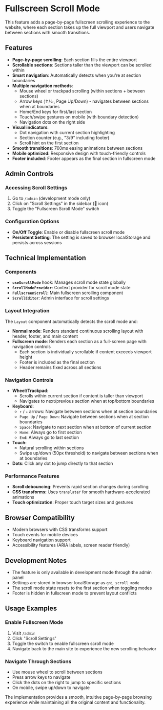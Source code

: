 # Fullscreen Scroll Mode

This feature adds a page-by-page fullscreen scrolling experience to the website, where each section takes up the full viewport and users navigate between sections with smooth transitions.

## Features

- **Page-by-page scrolling**: Each section fills the entire viewport
- **Scrollable sections**: Sections taller than the viewport can be scrolled within
- **Smart navigation**: Automatically detects when you're at section boundaries
- **Multiple navigation methods**:
  - Mouse wheel or trackpad scrolling (within sections + between sections)
  - Arrow keys (↑/↓, Page Up/Down) - navigates between sections when at boundaries
  - Home/End keys for first/last section
  - Touch/swipe gestures on mobile (with boundary detection)
  - Navigation dots on the right side
- **Visual indicators**:
  - Dot navigation with current section highlighting
  - Section counter (e.g., "3/9" including footer)
  - Scroll hint on the first section
- **Smooth transitions**: 700ms easing animations between sections
- **Mobile optimized**: Responsive design with touch-friendly controls
- **Footer included**: Footer appears as the final section in fullscreen mode

## Admin Controls

### Accessing Scroll Settings

1. Go to `/admin` (development mode only)
2. Click on "Scroll Settings" in the sidebar (📜 icon)
3. Toggle the "Fullscreen Scroll Mode" switch

### Configuration Options

- **On/Off Toggle**: Enable or disable fullscreen scroll mode
- **Persistent Setting**: The setting is saved to browser localStorage and persists across sessions

## Technical Implementation

### Components

- **`useScrollMode`** hook: Manages scroll mode state globally
- **`ScrollModeProvider`**: Context provider for scroll mode state
- **`FullscreenScroll`**: Main fullscreen scrolling component
- **`ScrollEditor`**: Admin interface for scroll settings

### Layout Integration

The `Layout` component automatically detects the scroll mode and:
- **Normal mode**: Renders standard continuous scrolling layout with header, footer, and main content
- **Fullscreen mode**: Renders each section as a full-screen page with navigation controls
  - Each section is individually scrollable if content exceeds viewport height
  - Footer is included as the final section
  - Header remains fixed across all sections

### Navigation Controls

- **Wheel/Trackpad**: 
  - Scrolls within current section if content is taller than viewport
  - Navigates to next/previous section when at top/bottom boundaries
- **Keyboard**:
  - `↑` / `↓` arrows: Navigate between sections when at section boundaries
  - `Page Up` / `Page Down`: Navigate between sections when at section boundaries  
  - `Space`: Navigate to next section when at bottom of current section
  - `Home`: Always go to first section
  - `End`: Always go to last section
- **Touch**: 
  - Natural scrolling within sections
  - Swipe up/down (50px threshold) to navigate between sections when at boundaries
- **Dots**: Click any dot to jump directly to that section

### Performance Features

- **Scroll debouncing**: Prevents rapid section changes during scrolling
- **CSS transforms**: Uses `translateY` for smooth hardware-accelerated animations
- **Touch optimization**: Proper touch target sizes and gestures

## Browser Compatibility

- Modern browsers with CSS transforms support
- Touch events for mobile devices
- Keyboard navigation support
- Accessibility features (ARIA labels, screen reader friendly)

## Development Notes

- The feature is only available in development mode through the admin panel
- Settings are stored in browser localStorage as `gni_scroll_mode`
- The scroll mode state resets to the first section when toggling modes
- Footer is hidden in fullscreen mode to prevent layout conflicts

## Usage Examples

### Enable Fullscreen Mode
1. Visit `/admin`
2. Click "Scroll Settings"
3. Toggle the switch to enable fullscreen scroll mode
4. Navigate back to the main site to experience the new scrolling behavior

### Navigate Through Sections
- Use mouse wheel to scroll between sections
- Press arrow keys to navigate
- Click the dots on the right to jump to specific sections
- On mobile, swipe up/down to navigate

The implementation provides a smooth, intuitive page-by-page browsing experience while maintaining all the original content and functionality.